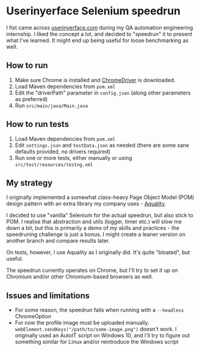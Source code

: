 # Userinyerface Selenium speedrun

I fist came across [userinyerface.com](https://userinyerface.com/) during my
QA automation engineering internship. I liked the concept a lot, and decided
to "speedrun" it to present what I've learned. It might end up being useful
for loose benchmarking as well.

## How to run

1. Make sure Chrome is installed and 
   [ChromeDriver](https://chromedriver.chromium.org/home) is downloaded.
2. Load Maven dependencies from `pom.xml`
3. Edit the "driverPath" parameter in `config.json`
   (along other parameters as preferred)
4. Run `src/main/java/Main.java`


## How to run tests

1. Load Maven dependencies from `pom.xml`
2. Edit `settings.json` and `testData.json`
   as needed (there are some sane defaults provided, no drivers required)
3. Run one or more tests, either manually or using
   `src/test/resources/testng.xml`

## My strategy

I originally implemented a somewhat class-heavy Page Object Model (POM)
design pattern with an extra library my company uses -
[Aquality](https://github.com/aquality-automation/aquality-selenium-java).

I decided to use "vanilla" Selenium for the actual speedrun, but also
stick to POM. I realise that abstraction and utils (logger, timer etc.)
will slow me down a bit, but this is primarily a demo of my skills and
practices - the speedruning challenge is just a bonus. I might create a
leaner version on another branch and compare results later.

On tests, however, I use Aquality as I originally did. It's quite "bloated",
but useful.

The speedrun currently operates on Chrome, but I'll try to set it up on
Chromium and/or other Chromium-based browsers as well.

## Issues and limitations

* For some reason, the speedrun fails  when running with a 
  `--headless` ChromeOption
* For now the profile image must be uploaded manually.
  `webElement.sendKeys("/path/to/some-image.png")` doesn't work.
  I originally used an AutoIT script on Windows 10, and I'll try to figure
  out something similar for Linux and/or reintroduce the Windows script